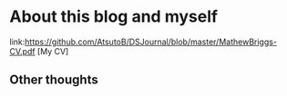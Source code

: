 # About this blog and myself


link:https://github.com/AtsutoB/DSJournal/blob/master/MathewBriggs-CV.pdf [My CV]

## Other thoughts

